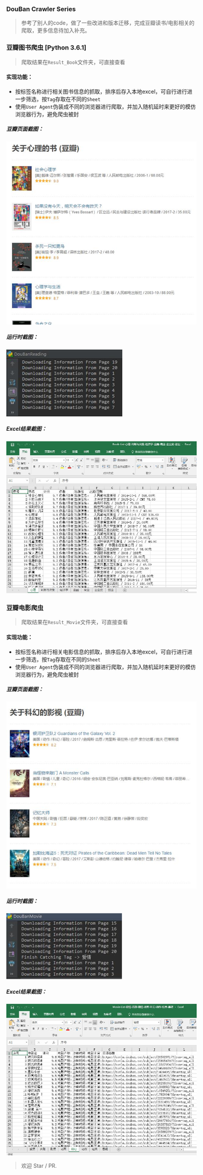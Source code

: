 ### DouBan Crawler Series 
> 参考了别人的code，做了一些改进和版本迁移，完成豆瓣读书/电影相关的爬取，更多信息待加入补充。

### 豆瓣图书爬虫    [Python 3.6.1]
> 爬取结果在`Result_Book`文件夹，可直接查看  <br>

#### 实现功能： 
 - 按标签名称进行相关图书信息的抓取，排序后存入本地excel，可自行进行进一步筛选，按`Tag`存取在不同的`Sheet`
 - 使用`User Agent`伪装成不同的浏览器进行爬取，并加入随机延时来更好的模仿浏览器行为，避免爬虫被封
    
##### 豆瓣页面截图：

![Page](https://github.com/SimonCqk/DouBanCrawls/blob/master/ScreenShots/doubanpage.jpg?raw=true)

##### 运行时截图：

![Running](https://github.com/SimonCqk/DouBanCrawls/blob/master/ScreenShots/running.jpg?raw=true)

##### Excel结果截图：

![Excel](https://github.com/SimonCqk/DouBanCrawls/blob/master/ScreenShots/excel.jpg?raw=true)

### 豆瓣电影爬虫
> 爬取结果在`Result_Movie`文件夹，可直接查看 <br>
#### 实现功能： 
 - 按标签名称进行相关电影信息的抓取，排序后存入本地excel，可自行进行进一步筛选，按`Tag`存取在不同的`Sheet`
 - 使用`User Agent`伪装成不同的浏览器进行爬取，并加入随机延时来更好的模仿浏览器行为，避免爬虫被封
   
   
##### 豆瓣页面截图：

![Page](https://github.com/SimonCqk/DouBanCrawls/blob/master/ScreenShots/movie_page.jpg?raw=true)

##### 运行时截图：

![Running](https://github.com/SimonCqk/DouBanCrawls/blob/master/ScreenShots/movie_running.jpg?raw=true)

##### Excel结果截图：

![Excel](https://github.com/SimonCqk/DouBanCrawls/blob/master/ScreenShots/movie_excel.jpg?raw=true)


> 欢迎 Star / PR.
